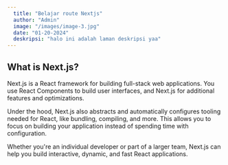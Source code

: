 ```yaml
---
  title: "Belajar route Nextjs"
  author: "Admin"
  image: "/images/image-3.jpg"
  date: "01-20-2024"
  deskripsi: "halo ini adalah laman deskripsi yaa"
---
```

## What is Next.js?
Next.js is a React framework for building full-stack web applications. You use React Components to build user interfaces, and Next.js for additional features and optimizations.

Under the hood, Next.js also abstracts and automatically configures tooling needed for React, like bundling, compiling, and more. This allows you to focus on building your application instead of spending time with configuration.

Whether you're an individual developer or part of a larger team, Next.js can help you build interactive, dynamic, and fast React applications.